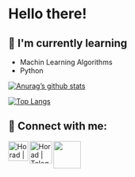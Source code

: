 # Hello there!

## 🌱 I'm currently learning

- Machin Learning Algorithms
- Python

[![Anurag’s github stats](https://github-readme-stats.vercel.app/api?username=Horadmard)](https://github.com/Horadmard)

[![Top Langs](https://github-readme-stats.vercel.app/api/top-langs/?username=Horadmard&layout=compact)](https://github.com/Horadmard)

## 🤝 Connect with me:

<a href="https://www.linkedin.com/in/hossein-radmard-18460927b/"><img align="left" src="https://raw.githubusercontent.com/yushi1007/yushi1007/main/images/linkedin.svg" alt="Horad | LinkedIn" width="40px"/></a>
<a href="https://t.me/Lightt_Knightt"><img align="left" src="https://avatars.githubusercontent.com/u/84450720?v=4" alt="Horad | Telegram" width="45px"/></a>
<a href="https://t.me/Lightt_Knightt"><img align="left" src="https://cdn.iconscout.com/icon/free/png-256/free-gmail-2981844-2476484.png?f=webp&w=256" width="55px"/></a>
</br>

